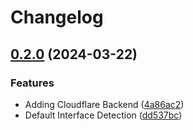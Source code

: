 # Changelog

## [0.2.0](https://github.com/graysonhead/dns-agent/compare/v0.1.0...v0.2.0) (2024-03-22)


### Features

* Adding Cloudflare Backend ([4a86ac2](https://github.com/graysonhead/dns-agent/commit/4a86ac26781160ef1c619762cfbfc5d8b453d96a))
* Default Interface Detection ([dd537bc](https://github.com/graysonhead/dns-agent/commit/dd537bc7ae7643a2bccf34eca7fb265352d4b671))
